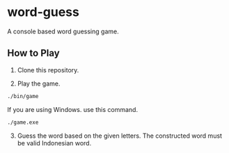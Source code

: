 # word-guess

A console based word guessing game.

## How to Play

1. Clone this repository.

2. Play the game.

```sh
./bin/game
```

If you are using Windows. use this command.

```sh
./game.exe
```

3. Guess the word based on the given letters. The constructed word must be valid Indonesian word.

